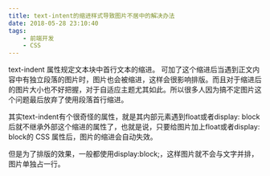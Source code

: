 ```yaml
---
title: text-intent的缩进样式导致图片不居中的解决办法
date: 2018-05-28 23:10:40
tags:
    - 前端开发
    - CSS
---
```

text-indent 属性规定文本块中首行文本的缩进。
可加了这个缩进后当遇到正文内容中有独立段落的图片时，图片也会被缩进，这样会很影响排版。而且对于缩进后的图片大小也不好把握，对于自适应主题尤其如此。所以很多人因为搞不定图片这个问题最后放弃了使用段落首行缩进。

其实text-indent有个很奇怪的属性，就是其内部元素遇到float或者display: block后就不继承外部这个缩进的属性了，也就是说，只要给图片加上float或者display: block的 CSS 属性后，图片的缩进会自动失效。

但是为了排版的效果，一般都使用display:block;，这样图片就不会与文字并排，图片单独占一行。
